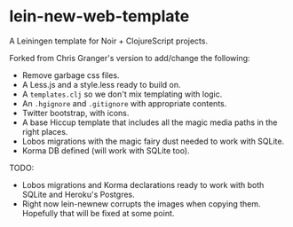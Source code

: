 # lein-new-web-template

A Leiningen template for Noir + ClojureScript projects.

Forked from Chris Granger's version to add/change the following:

* Remove garbage css files.
* A Less.js and a style.less ready to build on.
* A `templates.clj` so we don't mix templating with logic.
* An `.hgignore` and `.gitignore` with appropriate contents.
* Twitter bootstrap, with icons.
* A base Hiccup template that includes all the magic media paths in the right
  places.
* Lobos migrations with the magic fairy dust needed to work with SQLite.
* Korma DB defined (will work with SQLite too).

TODO:

* Lobos migrations and Korma declarations ready to work with both SQLite and
  Heroku's Postgres.
* Right now lein-newnew corrupts the images when copying them.  Hopefully that
  will be fixed at some point.
